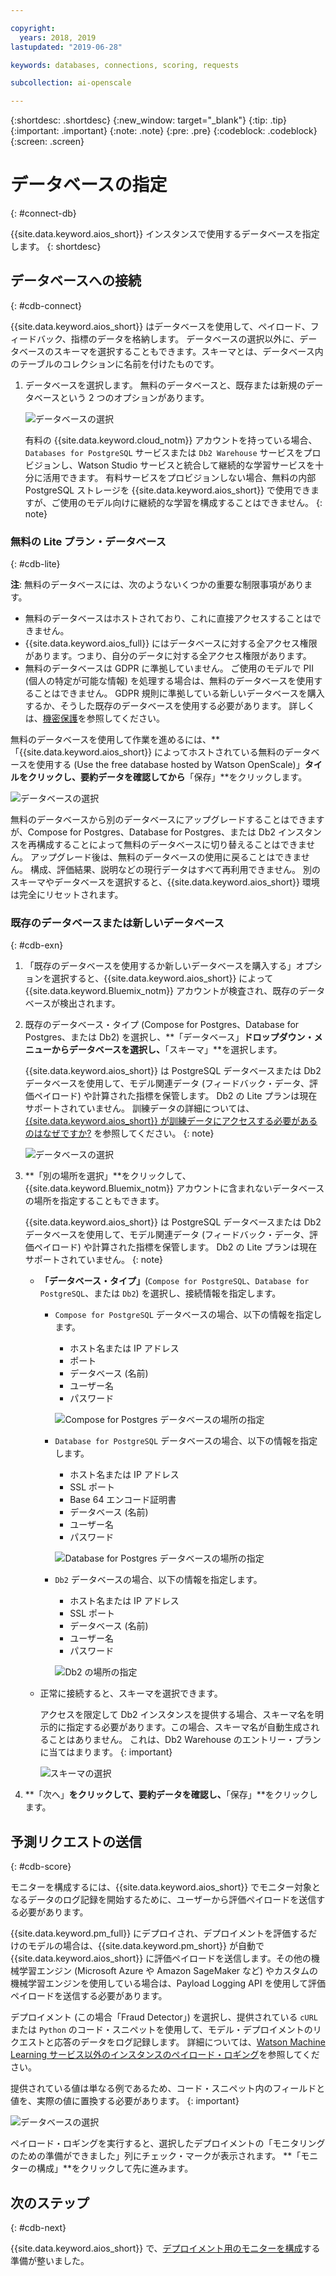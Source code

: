 ```yaml
---

copyright:
  years: 2018, 2019
lastupdated: "2019-06-28"

keywords: databases, connections, scoring, requests

subcollection: ai-openscale

---
```


{:shortdesc: .shortdesc}
{:new_window: target="_blank"}
{:tip: .tip}
{:important: .important}
{:note: .note}
{:pre: .pre}
{:codeblock: .codeblock}
{:screen: .screen}

# データベースの指定
{: #connect-db}

{{site.data.keyword.aios_short}} インスタンスで使用するデータベースを指定します。
{: shortdesc}

## データベースへの接続
{: #cdb-connect}

{{site.data.keyword.aios_short}} はデータベースを使用して、ペイロード、フィードバック、指標のデータを格納します。 データベースの選択以外に、データベースのスキーマを選択することもできます。スキーマとは、データベース内のテーブルのコレクションに名前を付けたものです。

1.  データベースを選択します。 無料のデータベースと、既存または新規のデータベースという 2 つのオプションがあります。

    ![データベースの選択](images/gs-config-database.png)

    有料の {{site.data.keyword.cloud_notm}} アカウントを持っている場合、`Databases for PostgreSQL` サービスまたは `Db2 Warehouse` サービスをプロビジョンし、Watson Studio サービスと統合して継続的な学習サービスを十分に活用できます。 有料サービスをプロビジョンしない場合、無料の内部 PostgreSQL ストレージを {{site.data.keyword.aios_short}} で使用できますが、ご使用のモデル向けに継続的な学習を構成することはできません。
    {: note}

### 無料の Lite プラン・データベース
{: #cdb-lite}

**注**: 無料のデータベースには、次のようないくつかの重要な制限事項があります。

- 無料のデータベースはホストされており、これに直接アクセスすることはできません。
- {{site.data.keyword.aios_full}} にはデータベースに対する全アクセス権限があります。つまり、自分のデータに対する全アクセス権限があります。
- 無料のデータベースは GDPR に準拠していません。 ご使用のモデルで PII (個人の特定が可能な情報) を処理する場合は、無料のデータベースを使用することはできません。 GDPR 規則に準拠している新しいデータベースを購入するか、そうした既存のデータベースを使用する必要があります。 詳しくは、[機密保護](/docs/services/ai-openscale?topic=ai-openscale-is-ov)を参照してください。

無料のデータベースを使用して作業を進めるには、**「{{site.data.keyword.aios_short}} によってホストされている無料のデータベースを使用する (Use the free database hosted by Watson OpenScale)」**タイルをクリックし、要約データを確認してから**「保存」**をクリックします。

  ![データベースの選択](images/gs-config-database2.png)
  
無料のデータベースから別のデータベースにアップグレードすることはできますが、Compose for Postgres、Database for Postgres、または Db2 インスタンスを再構成することによって無料のデータベースに切り替えることはできません。 アップグレード後は、無料のデータベースの使用に戻ることはできません。 構成、評価結果、説明などの現行データはすべて再利用できません。 別のスキーマやデータベースを選択すると、{{site.data.keyword.aios_short}} 環境は完全にリセットされます。



### 既存のデータベースまたは新しいデータベース
{: #cdb-exn}

1.  「既存のデータベースを使用するか新しいデータベースを購入する」オプションを選択すると、{{site.data.keyword.aios_short}} によって {{site.data.keyword.Bluemix_notm}} アカウントが検査され、既存のデータベースが検出されます。

1.  既存のデータベース・タイプ (Compose for Postgres、Database for Postgres、または Db2) を選択し、**「データベース」**ドロップダウン・メニューからデータベースを選択し、**「スキーマ」**を選択します。

    {{site.data.keyword.aios_short}} は PostgreSQL データベースまたは Db2 データベースを使用して、モデル関連データ (フィードバック・データ、評価ペイロード) や計算された指標を保管します。 Db2 の Lite プランは現在サポートされていません。 訓練データの詳細については、[{{site.data.keyword.aios_short}} が訓練データにアクセスする必要があるのはなぜですか?](/docs/services/ai-openscale?topic=ai-openscale-trainingdata#trainingdata) を参照してください。
    {: note}

    ![データベースの選択](images/gs-config-database3.png)

1.  **「別の場所を選択」**をクリックして、{{site.data.keyword.Bluemix_notm}} アカウントに含まれないデータベースの場所を指定することもできます。

    {{site.data.keyword.aios_short}} は PostgreSQL データベースまたは Db2 データベースを使用して、モデル関連データ (フィードバック・データ、評価ペイロード) や計算された指標を保管します。 Db2 の Lite プランは現在サポートされていません。
    {: note}

    - **「データベース・タイプ」**(`Compose for PostgreSQL`、`Database for PostgreSQL`、または `Db2`) を選択し、接続情報を指定します。

        - `Compose for PostgreSQL` データベースの場合、以下の情報を指定します。

            - ホスト名または IP アドレス
            - ポート
            - データベース (名前)
            - ユーザー名
            - パスワード

            ![Compose for Postgres データベースの場所の指定](images/db-config-cpostgres.png)

        - `Database for PostgreSQL` データベースの場合、以下の情報を指定します。

            - ホスト名または IP アドレス
            - SSL ポート
            - Base 64 エンコード証明書
            - データベース (名前)
            - ユーザー名
            - パスワード

            ![Database for Postgres データベースの場所の指定](images/db-config-dpostgres.png)

        - `Db2` データベースの場合、以下の情報を指定します。

            - ホスト名または IP アドレス
            - SSL ポート
            - データベース (名前)
            - ユーザー名
            - パスワード

            ![Db2 の場所の指定](images/db-config-db2.png)

    - 正常に接続すると、スキーマを選択できます。

      アクセスを限定して Db2 インスタンスを提供する場合、スキーマ名を明示的に指定する必要があります。この場合、スキーマ名が自動生成されることはありません。 これは、Db2 Warehouse のエントリー・プランに当てはまります。
      {: important}

      ![スキーマの選択](images/gs-config-database5.png)

1.  **「次へ」**をクリックして、要約データを確認し、**「保存」**をクリックします。

## 予測リクエストの送信
{: #cdb-score}

モニターを構成するには、{{site.data.keyword.aios_short}} でモニター対象となるデータのログ記録を開始するために、ユーザーから評価ペイロードを送信する必要があります。

{{site.data.keyword.pm_full}} にデプロイされ、デプロイメントを評価するだけのモデルの場合は、{{site.data.keyword.pm_short}} が自動で {{site.data.keyword.aios_short}} に評価ペイロードを送信します。その他の機械学習エンジン (Microsoft Azure や Amazon SageMaker など) やカスタムの機械学習エンジンを使用している場合は、Payload Logging API を使用して評価ペイロードを送信する必要があります。

デプロイメント (この場合「Fraud Detector」) を選択し、提供されている `cURL` または `Python` のコード・スニペットを使用して、モデル・デプロイメントのリクエストと応答のデータをログ記録します。 詳細については、[Watson Machine Learning サービス以外のインスタンスのペイロード・ロギング](/docs/services/ai-openscale?topic=ai-openscale-cml-connect)を参照してください。

提供されている値は単なる例であるため、コード・スニペット内のフィールドと値を、実際の値に置換する必要があります。
{: important}

![データベースの選択](images/config-send-scoring.png)

ペイロード・ロギングを実行すると、選択したデプロイメントの「モニタリングのための準備ができました」列にチェック・マークが表示されます。 **「モニターの構成」**をクリックして先に進みます。

## 次のステップ
{: #cdb-next}

{{site.data.keyword.aios_short}} で、[デプロイメント用のモニターを構成](/docs/services/ai-openscale?topic=ai-openscale-mo-config)する準備が整いました。
